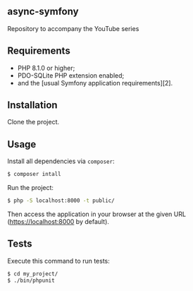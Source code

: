 async-symfony
-------------

Repository to accompany the YouTube series

Requirements
------------

* PHP 8.1.0 or higher;
* PDO-SQLite PHP extension enabled;
* and the [usual Symfony application requirements][2].

Installation
------------
Clone the project.

Usage
-----
Install all dependencies via `composer`:

```bash
$ composer intall
```
Run the project:

```bash
$ php -S localhost:8000 -t public/
```
Then access the application in your browser at the given URL (<https://localhost:8000> by default).

Tests
-----
Execute this command to run tests:

```bash
$ cd my_project/
$ ./bin/phpunit
```
